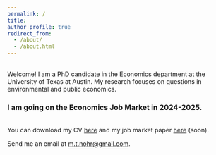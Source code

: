 ```yaml
---
permalink: /
title:
author_profile: true
redirect_from: 
  - /about/
  - /about.html
---
```


<br />Welcome! I am a PhD candidate in the Economics department at the University of Texas at Austin. My research focuses on questions in environmental and public economics. 

### I am going on the Economics Job Market in 2024-2025.


<br />You can download my CV [here](/files/nohr_cv.pdf "nohr_cv.pdf") and my job market paper [here](/jmp "Job market paper.pdf") (soon). 

Send me an email at [m.t.nohr@gmail.com](mailto:m.t.nohr@gmail.com "mailto:m.t.nohr@gmail.com").
